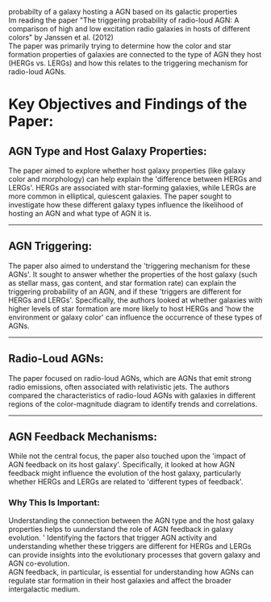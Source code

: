 probabilty of a galaxy hosting a AGN based on its galactic properties  
Im reading the paper "The triggering probability of radio-loud AGN: A comparison of high and low excitation radio galaxies in hosts of different colors" by Janssen et al. (2012)   
The paper was primarily trying to determine how the color and star formation properties of galaxies are connected to the type of AGN they host (HERGs vs. LERGs) and how this relates to the triggering mechanism for radio-loud AGNs.  

# Key Objectives and Findings of the Paper:

## AGN Type and Host Galaxy Properties:

The paper aimed to explore whether host galaxy properties (like galaxy color and morphology) can help explain the 'difference between HERGs and LERGs'.
HERGs are associated with star-forming galaxies, while LERGs are more common in elliptical, quiescent galaxies. The paper sought to investigate how these different galaxy types influence the likelihood of hosting an AGN and what type of AGN it is.

---

## AGN Triggering:

The paper also aimed to understand the 'triggering mechanism for these AGNs'. It sought to answer whether the properties of the host galaxy (such as stellar mass, gas content, and star formation rate) can explain the triggering probability of an AGN, and if these 'triggers are different for HERGs and LERGs'.
Specifically, the authors looked at whether galaxies with higher levels of star formation are more likely to host HERGs and 'how the environment or galaxy color' can influence the occurrence of these types of AGNs.

---

## Radio-Loud AGNs:

The paper focused on radio-loud AGNs, which are AGNs that emit strong radio emissions, often associated with relativistic jets. The authors compared the characteristics of radio-loud AGNs with galaxies in different regions of the color-magnitude diagram to identify trends and correlations.

---

## AGN Feedback Mechanisms:

While not the central focus, the paper also touched upon the 'impact of AGN feedback on its host galaxy'. Specifically, it looked at how AGN feedback might influence the evolution of the host galaxy, particularly whether HERGs and LERGs are related to 'different types of feedback'.


### Why This Is Important:  

Understanding the connection between the AGN type and the host galaxy properties helps to uunderstand the role of AGN feedback in galaxy evolution.  '
Identifying the factors that trigger AGN activity and understanding whether these triggers are different for HERGs and LERGs can provide insights into the evolutionary processes that govern galaxy and AGN co-evolution.  
AGN feedback, in particular, is essential for understanding how AGNs can regulate star formation in their host galaxies and affect the broader intergalactic medium.
